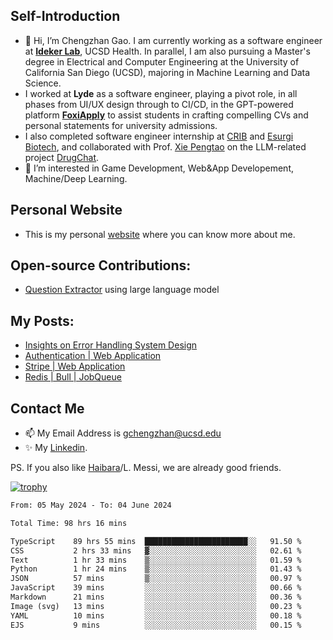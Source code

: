 ## Self-Introduction
- 👋 Hi, I’m Chengzhan Gao. I am currently working as a software engineer at **[Ideker Lab](https://idekerlab.ucsd.edu/)**, UCSD Health. In parallel, I am also pursuing a Master's degree in Electrical and Computer Engineering at the University of California San Diego (UCSD), majoring in Machine Learning and Data Science.
- I worked at **Lyde** as a software engineer, playing a pivot role, in all phases from UI/UX design through to CI/CD, in the GPT-powered platform **[FoxiApply](https://lyde.io)** to assist students in crafting compelling CVs and personal statements for university admissions.
- I also completed software engineer internship at [CRIB](https://apps.apple.com/us/app/crib-for-roommates/id6468918103?platform=iphone) and [Esurgi Biotech](https://myesurgi.com/), and collaborated with Prof. [Xie Pengtao](https://pengtaoxie.github.io/) on the LLM-related project [DrugChat](https://github.com/UCSD-AI4H/drugchat).
- 👀 I’m interested in Game Development, Web&App Developement, Machine/Deep Learning.

## Personal Website
-  This is my personal [website](https://gaochengzhan.netlify.app/) where you can know more about me.

## Open-source Contributions:
- [Question Extractor](https://github.com/nestordemeure/question_extractor) using large language model

## My Posts:
- [Insights on Error Handling System Design](https://gaochengzhan.netlify.app/post/error-handling/)
- [Authentication | Web Application](https://gaochengzhan.netlify.app/post/authentication/)
- [Stripe | Web Application](https://gaochengzhan.netlify.app/post/stripe/)
- [Redis | Bull | JobQueue](https://gaochengzhan.netlify.app/post/job-queue/)

## Contact Me
- 📫 My Email Address is gchengzhan@ucsd.edu
- ✨ My [Linkedin](https://www.linkedin.com/in/chengzhan-christoffel-gao/).

PS. If you also like [Haibara](https://www.detectiveconanworld.com/wiki/Ai_Haibara)/L. Messi, we are already good friends.

[![trophy](https://github-profile-trophy.vercel.app/?username=gaochengzhan&theme=flat&row=1&margin-w=12)](https://github.com/ryo-ma/github-profile-trophy)

<!--START_SECTION:waka-->

```txt
From: 05 May 2024 - To: 04 June 2024

Total Time: 98 hrs 16 mins

TypeScript    89 hrs 55 mins  ███████████████████████░░   91.50 %
CSS           2 hrs 33 mins   ▓░░░░░░░░░░░░░░░░░░░░░░░░   02.61 %
Text          1 hr 33 mins    ▒░░░░░░░░░░░░░░░░░░░░░░░░   01.59 %
Python        1 hr 24 mins    ▒░░░░░░░░░░░░░░░░░░░░░░░░   01.43 %
JSON          57 mins         ▒░░░░░░░░░░░░░░░░░░░░░░░░   00.97 %
JavaScript    39 mins         ░░░░░░░░░░░░░░░░░░░░░░░░░   00.66 %
Markdown      21 mins         ░░░░░░░░░░░░░░░░░░░░░░░░░   00.36 %
Image (svg)   13 mins         ░░░░░░░░░░░░░░░░░░░░░░░░░   00.23 %
YAML          10 mins         ░░░░░░░░░░░░░░░░░░░░░░░░░   00.18 %
EJS           9 mins          ░░░░░░░░░░░░░░░░░░░░░░░░░   00.15 %
```

<!--END_SECTION:waka-->

<!---
gaochengzhan/gaochengzhan is a ✨ special ✨ repository because its `README.md` (this file) appears on your GitHub profile.
You can click the Preview link to take a look at your changes.
--->
